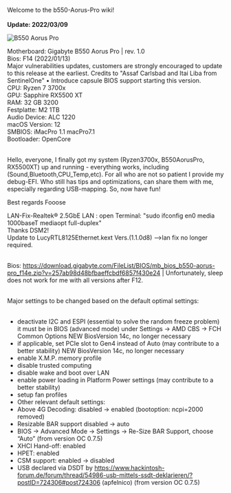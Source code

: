 Welcome to the b550-Aorus-Pro wiki!<br><br>
**Update: 2022/03/09**

![B550 Aorus Pro](https://royjonesmusic.publicvm.com/opencore/B550.png)


Motherboard: Gigabyte B550 Aorus Pro | rev. 1.0 <br>
Bios: F14 (2022/01/13)<br>
Major vulnerabilities updates, customers are strongly encouraged to update to this release at the earliest.
Credits to "Assaf Carlsbad and Itai Liba from SentinelOne"
• Introduce capsule BIOS support starting this version.
<br>
CPU: Ryzen 7 3700x<br>
GPU: Sapphire RX5500 XT<br>
RAM: 32 GB 3200<br>
Festplatte: M2 1TB<br>
Audio Device: ALC 1220<br>
macOS Version: 12<br>
SMBIOS: iMacPro 1.1 macPro7.1<br>
Bootloader: OpenCore<br><br>

Hello, everyone, I finally got my system (Ryzen3700x, B550AorusPro, RX5500XT) up and running - everything works, including (Sound,Bluetooth,CPU_Temp,etc). For all who are not so patient I provide my debug-EFI. Who still has tips and optimizations, can share them with me, especially regarding USB-mapping. So, now have fun!

Best regards Fooose
​

LAN-Fix-Realtek® 2.5GbE LAN : open Terminal: "sudo ifconfig en0 media 1000baseT mediaopt full-duplex"<br>
Thanks DSM2!<br>
Update to LucyRTL8125Ethernet.kext Vers.(1.1.0d8) -->lan fix no longer required.<br><br>



Bios: https://download.gigabyte.com/FileList/BIOS/mb_bios_b550-aorus-pro_f14e.zip?v=257ab98d48bfbaeffcbdf6857f430e24 | Unfortunately, sleep does not work for me with all versions after F12.<br><br>

Major settings to be changed based on the default optimal settings:<br><br>
* deactivate I2C and ESPI (essential to solve the random freeze problem) it must be in BIOS (advanced mode) under Settings -> AMD CBS -> FCH Common Options NEW BiosVersion 14c, no longer necessary
* if applicable, set PCIe slot to Gen4 instead of Auto (may contribute to a better stability) NEW BiosVersion 14c, no longer necessary
* enable X.M.P. memory profile
* disable trusted computing
* disable wake and boot over LAN
* enable power loading in Platform Power settings (may contribute to a better stability)
* setup fan profiles
* Other relevant default settings:
* Above 4G Decoding: disabled → enabled (bootoption: ncpi=2000 removed)
* Resizable BAR support disabled → auto
* BIOS → Advanced Mode → Settings → Re-Size BAR Support, choose “Auto” (from version OC 0.7.5)
* XHCI Hand-off: enabled
* HPET: enabled
* CSM support: enabled → disabled
* USB declared via DSDT by https://www.hackintosh-forum.de/forum/thread/54986-usb-mittels-ssdt-deklarieren/?postID=724306#post724306 (apfelnico) (from version OC 0.7.5)
